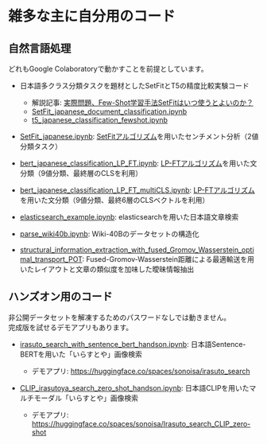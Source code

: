 # 雑多な主に自分用のコード

## 自然言語処理

どれもGoogle Colaboratoryで動かすことを前提としています。

- 日本語多クラス分類タスクを題材としたSetFitとT5の精度比較実験コード
  - 解説記事: [実際問題、Few-Shot学習手法SetFitはいつ使うとよいのか？](https://qiita.com/sonoisa/items/297fa2994a08c71d01c5)
  - [SetFit_japanese_document_classification.ipynb](https://colab.research.google.com/github/sonoisa/misc/blob/main/nlp/SetFit_japanese_document_classification.ipynb)
  - [t5_japanese_classification_fewshot.ipynb](https://colab.research.google.com/github/sonoisa/misc/blob/main/nlp/t5_japanese_classification_fewshot.ipynb)


- [SetFit_japanese.ipynb](https://colab.research.google.com/github/sonoisa/misc/blob/main/nlp/SetFit_japanese.ipynb): [SetFitアルゴリズム](https://arxiv.org/abs/2209.11055)を用いたセンチメント分析（2値分類タスク）

- [bert_japanese_classification_LP_FT.ipynb](https://colab.research.google.com/github/sonoisa/misc/blob/main/nlp/bert_japanese_classification_LP_FT.ipynb): [LP-FTアルゴリズム](https://arxiv.org/abs/2202.10054)を用いた文分類（9値分類、最終層のCLSを利用）
- [bert_japanese_classification_LP_FT_multiCLS.ipynb](https://colab.research.google.com/github/sonoisa/misc/blob/main/nlp/bert_japanese_classification_LP_FT_multiCLS.ipynb): [LP-FTアルゴリズム](https://arxiv.org/abs/2202.10054)を用いた文分類（9値分類、最終6層のCLSベクトルを利用）

- [elasticsearch_example.ipynb](https://colab.research.google.com/github/sonoisa/misc/blob/main/nlp/elasticsearch_example.ipynb): elasticsearchを用いた日本語文章検索
- [parse_wiki40b.ipynb](https://colab.research.google.com/github/sonoisa/misc/blob/main/nlp/parse_wiki40b.ipynb): Wiki-40Bのデータセットの構造化

- [structural_information_extraction_with_fused_Gromov_Wasserstein_optimal_transport_POT](https://colab.research.google.com/github/sonoisa/misc/blob/main/nlp/structural_information_extraction_with_fused_Gromov_Wasserstein_optimal_transport_POT.ipynb): Fused-Gromov-Wasserstein距離による最適輸送を用いたレイアウトと文章の類似度を加味した曖昧情報抽出

## ハンズオン用のコード

非公開データセットを解凍するためのパスワードなしでは動きません。  
完成版を試せるデモアプリもあります。

- [irasuto_search_with_sentence_bert_handson.ipynb](https://colab.research.google.com/github/sonoisa/misc/blob/main/nlp/irasuto_search_with_sentence_bert_handson.ipynb): 日本語Sentence-BERTを用いた「いらすとや」画像検索
  - デモアプリ: https://huggingface.co/spaces/sonoisa/irasuto_search

- [CLIP_irasutoya_search_zero_shot_handson.ipynb](https://colab.research.google.com/github/sonoisa/misc/blob/main/nlp/CLIP_irasutoya_search_zero_shot_handson.ipynb): 日本語CLIPを用いたマルチモーダル「いらすとや」画像検索
  - デモアプリ: https://huggingface.co/spaces/sonoisa/Irasuto_search_CLIP_zero-shot
